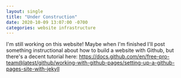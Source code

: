```yaml
---
layout: single
title: "Under Construction"
date: 2020-10-09 13:07:00 -0700
categories: website infrastructure
---
```


I'm still working on this website!  Maybe when I'm finished I'll post something instructional about how to build a website with Github, 
but there's a decent tutorial here: 
https://docs.github.com/en/free-pro-team@latest/github/working-with-github-pages/setting-up-a-github-pages-site-with-jekyll
